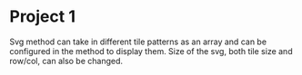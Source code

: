 # Project 1
Svg method can take in different tile patterns as an array and can be configured in the method to display them. Size of the svg, both tile size and row/col, can also be changed.
